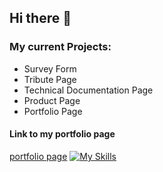 ## Hi there 👋

### My current Projects:
- Survey Form
- Tribute Page
- Technical Documentation Page
- Product Page
- Portfolio Page


#### Link to my portfolio page
[portfolio page](https://pihub789.github.io/portfolio)
[![My Skills](https://skillicons.dev/icons?i=js,html,css)](https://skillicons.dev)




<!--
**Pihub789/pihub789** is a ✨ _special_ ✨ repository because its `README.md` (this file) appears on your GitHub profile.

Here are some ideas to get you started:

- 🔭 I’m currently working on ...
- 🌱 I’m currently learning ...
- 👯 I’m looking to collaborate on ...
- 🤔 I’m looking for help with ...
- 💬 Ask me about ...
- 📫 How to reach me: ...
- 😄 Pronouns: ...
- ⚡ Fun fact: ...
-->
